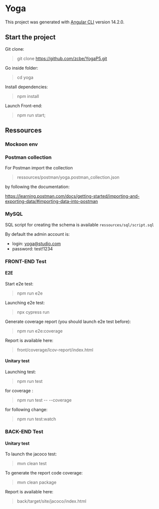# Yoga

This project was generated with [Angular CLI](https://github.com/angular/angular-cli) version 14.2.0.

## Start the project

Git clone:

> git clone https://github.com/zcbe/YogaP5.git

Go inside folder:

> cd yoga

Install dependencies:

> npm install

Launch Front-end:

> npm run start;


## Ressources

### Mockoon env 

### Postman collection

For Postman import the collection

> ressources/postman/yoga.postman_collection.json 

by following the documentation: 

https://learning.postman.com/docs/getting-started/importing-and-exporting-data/#importing-data-into-postman


### MySQL

SQL script for creating the schema is available `ressources/sql/script.sql`

By default the admin account is:
- login: yoga@studio.com
- password: test!1234


### FRONT-END Test

#### E2E

Start e2e test:

> npm run e2e

Launching e2e test:

> npx cypress run

Generate coverage report (you should launch e2e test before):

> npm run e2e:coverage

Report is available here:

> front/coverage/lcov-report/index.html

#### Unitary test

Launching test:

> npm run test

for coverage :

> npm run test -- --coverage

for following change:

> npm run test:watch


### BACK-END Test

#### Unitary test
To launch the jacoco test:
> mvn clean test

To generate the  report code coverage: 
> mvn clean package  

Report is available here:
> back/target/site/jacoco/index.html

